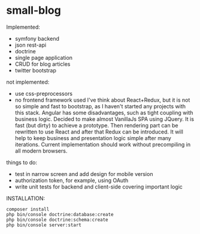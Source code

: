 small-blog
==========

Implemented:

  * symfony backend
  * json rest-api
  * doctrine
  * single page application
  * CRUD for blog articles
  * twitter bootstrap

not implemented:

  * use css-preprocessors
  * no frontend framework used
  I've think about React+Redux, but it is not so simple and fast to bootstrap, as I haven't started any projects with this stack.
  Angular has some disadvantages, such as tight coupling with business logic.
  Decided to make almost VanillaJs SPA using JQuery. It is fast (but dirty) to achieve a prototype.
  Then rendering part can be rewritten to use React and after that Redux can be introduced.
  It will help to keep business and presentation logic simple after many iterations. 
  Current implementation should work without precompiling in all modern browsers.

things to do:

  * test in narrow screen and add design for mobile version
  * authorization token, for example, using OAuth
  * write unit tests for backend and client-side covering important logic
   

INSTALLATION:

    composer install
    php bin/console doctrine:database:create
    php bin/console doctrine:schema:create
    php bin/console server:start